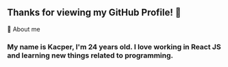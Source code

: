 ## Thanks for viewing my GitHub Profile! 👋

🙍 About me

### My name is Kacper, I'm 24 years old. I love working in React JS and learning new things related to programming.
